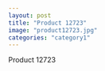 ```yaml
---
layout: post
title: "Product 12723"
image: "product12723.jpg"
categories: "category1"
---
```

Product 12723
